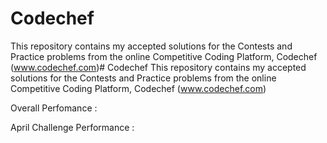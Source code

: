 # Codechef
This repository contains my accepted solutions for the Contests and Practice problems from the online Competitive Coding Platform, Codechef (www.codechef.com)# Codechef
This repository contains my accepted solutions for the Contests and Practice problems from the online Competitive Coding Platform, Codechef (www.codechef.com)



Overall Perfomance :



April Challenge Performance :
